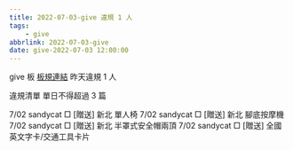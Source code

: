 ```yaml
---
title: 2022-07-03-give 違規 1 人
tags:
    - give
abbrlink: 2022-07-03-give
date: give-2022-07-03 12:00:00
---
```

give 板 [板規連結](https://www.ptt.cc/bbs/give/M.1612495900.A.C32.html)
昨天違規 1 人
<!-- more -->

違規清單
單日不得超過 3 篇

7/02 sandycat □ [贈送]  新北 單人椅
7/02 sandycat □ [贈送]  新北 腳底按摩機
7/02 sandycat □ [贈送] 新北 半罩式安全帽兩頂
7/02 sandycat □ [贈送] 全國 英文字卡/交通工具卡片